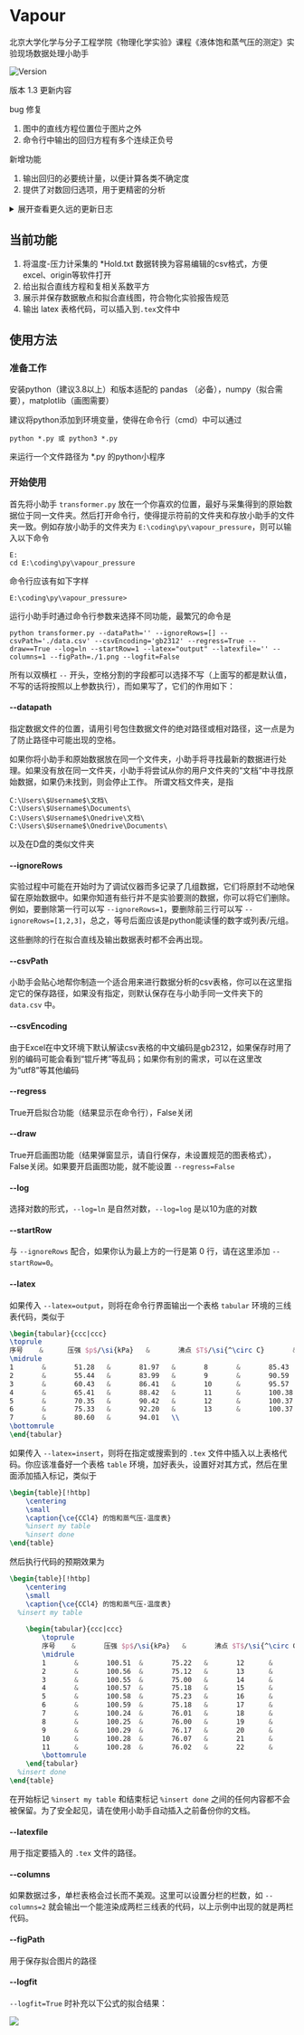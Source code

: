 # Vapour
北京大学化学与分子工程学院《物理化学实验》课程《液体饱和蒸气压的测定》实验现场数据处理小助手

![Version](https://img.shields.io/badge/Version-1.3-blue.svg)

版本 1.3 更新内容

bug 修复

1. 图中的直线方程位置位于图片之外
2. 命令行中输出的回归方程有多个连续正负号

新增功能

1. 输出回归的必要统计量，以便计算各类不确定度
2. 提供了对数回归选项，用于更精密的分析

<details>
<summary>展开查看更久远的更新日志</summary>

 ---	
	
版本 1.2 更新内容
	
bug 修复

1. 大量琐碎的画图问题
2. 输出的latex表格温度标签和压力标签写反

新增功能
1. 在图中显示直线方程和r<sup>2</sup>
2. 保存图片到指定位置
	
 ---
	
版本 1.1 更新内容
	
新增功能
1. 使得所绘制的直线拟合图符合物化实验报告的要求	
	
---
	
版本 1.0.5 更新内容
	
bug 修复
	
1. 修复了文件末尾空行导致的崩溃
2. 提高了解析数据文件的健壮性

新增功能
1. 支持了用户文档位于D盘的情况

---

版本 1.0 更新内容
	
bug 修复
1. 命令行参数 `--draw=False` 时仍然会弹窗画图
2. 在删去多行时命令行参数 `--startRow=0` 无效果
3. 不添加 `--ignoreRows` 时程序崩溃

新增功能
1. 可以输出 latex 表格代码，并插入到`.tex`文件的指定位置
	
---
</details>


## 当前功能

1. 将温度-压力计采集的 \*Hold.txt 数据转换为容易编辑的csv格式，方便excel、origin等软件打开
2. 给出拟合直线方程和复相关系数平方
3. 展示并保存数据散点和拟合直线图，符合物化实验报告规范
4. 输出 latex 表格代码，可以插入到`.tex`文件中


## 使用方法

### 准备工作

安装python（建议3.8以上）和版本适配的 pandas （必备），numpy（拟合需要），matplotlib（画图需要）

建议将python添加到环境变量，使得在命令行（cmd）中可以通过

```
python *.py 或 python3 *.py
```

来运行一个文件路径为 *.py 的python小程序

### 开始使用

首先将小助手 `transformer.py` 放在一个你喜欢的位置，最好与采集得到的原始数据位于同一文件夹。然后打开命令行，使得提示符前的文件夹和存放小助手的文件夹一致。例如存放小助手的文件夹为 `E:\coding\py\vapour_pressure`，则可以输入以下命令

```
E:
cd E:\coding\py\vapour_pressure
```

命令行应该有如下字样

```
E:\coding\py\vapour_pressure>
```

运行小助手时通过命令行参数来选择不同功能，最繁冗的命令是

```
python transformer.py --dataPath='' --ignoreRows=[] --csvPath='./data.csv' --csvEncoding='gb2312' --regress=True --draw==True --log=ln --startRow=1 --latex="output" --latexfile='' --columns=1 --figPath=./1.png --logfit=False
```

所有以双横杠 `--` 开头，空格分割的字段都可以选择不写（上面写的都是默认值，不写的话将按照以上参数执行），而如果写了，它们的作用如下：

#### --datapath

指定数据文件的位置，请用引号包住数据文件的绝对路径或相对路径，这一点是为了防止路径中可能出现的空格。

如果你将小助手和原始数据放在同一个文件夹，小助手将寻找最新的数据进行处理。如果没有放在同一文件夹，小助手将尝试从你的用户文件夹的“文档”中寻找原始数据，如果仍未找到，则会停止工作。
所谓文档文件夹，是指
```
C:\Users\$Username$\文档\
C:\Users\$Username$\Documents\
C:\Users\$Username$\Onedrive\文档\
C:\Users\$Username$\Onedrive\Documents\
```
以及在D盘的类似文件夹

#### --ignoreRows

实验过程中可能在开始时为了调试仪器而多记录了几组数据，它们将原封不动地保留在原始数据中。如果你知道有些行并不是实验要测的数据，你可以将它们删除。例如，要删除第一行可以写 `--ignoreRows=1`，要删除前三行可以写 `--ignoreRows=[1,2,3]`，总之，等号后面应该是python能读懂的数字或列表/元组。

这些删除的行在拟合直线及输出数据表时都不会再出现。

#### --csvPath

小助手会贴心地帮你制造一个适合用来进行数据分析的csv表格，你可以在这里指定它的保存路径，如果没有指定，则默认保存在与小助手同一文件夹下的 `data.csv` 中。

#### --csvEncoding

由于Excel在中文环境下默认解读csv表格的中文编码是gb2312，如果保存时用了别的编码可能会看到“锟斤拷”等乱码；如果你有别的需求，可以在这里改为“utf8”等其他编码

#### --regress

True开启拟合功能（结果显示在命令行），False关闭

#### --draw

True开启画图功能（结果弹窗显示，请自行保存，未设置规范的图表格式），False关闭。如果要开启画图功能，就不能设置 `--regress=False`

#### --log

选择对数的形式，`--log=ln` 是自然对数，`--log=log` 是以10为底的对数

#### --startRow

与 `--ignoreRows` 配合，如果你认为最上方的一行是第 0 行，请在这里添加 `--startRow=0`。

#### --latex
如果传入 `--latex=output`，则将在命令行界面输出一个表格 `tabular` 环境的三线表代码，类似于
```latex
\begin{tabular}{ccc|ccc}
\toprule
序号    &      压强 $p$/\si{kPa}   &       沸点 $T$/\si{^\circ C}       &       序号    &       压强 $p$/\si{kPa}   &       沸点 $T$/\si{^\circ C}      \\
\midrule
1       &       51.28   &       81.97   &       8       &       85.43   &       95.59   \\
2       &       55.44   &       83.99   &       9       &       90.59   &       97.20   \\
3       &       60.43   &       86.41   &       10      &       95.57   &       98.68   \\
4       &       65.41   &       88.42   &       11      &       100.38  &       100.00  \\
5       &       70.35   &       90.42   &       12      &       100.37  &       100.00  \\
6       &       75.33   &       92.20   &       13      &       100.37  &       100.00  \\
7       &       80.60   &       94.01   \\
\bottomrule
\end{tabular}
```
如果传入 `--latex=insert`，则将在指定或搜索到的 `.tex` 文件中插入以上表格代码。你应该准备好一个表格 `table` 环境，加好表头，设置好对其方式，然后在里面添加插入标记，类似于
```latex
\begin{table}[!htbp]
	\centering
	\small
	\caption{\ce{CCl4} 的饱和蒸气压-温度表}
	%insert my table
  	%insert done
\end{table}
```
然后执行代码的预期效果为
```latex
\begin{table}[!htbp]
	\centering
	\small
	\caption{\ce{CCl4} 的饱和蒸气压-温度表}
  %insert my table
  
	\begin{tabular}{ccc|ccc}
		\toprule
		序号    &       压强 $p$/\si{kPa}   &       沸点 $T$/\si{^\circ C}       &       序号    &      压强 $p$/\si{kPa}   &       沸点 $T$/\si{^\circ C}      \\
		\midrule
		1       &       100.51  &       75.22   &       12      &       100.27  &       76.00   \\
		2       &       100.56  &       75.12   &       13      &       95.77   &       74.46   \\
		3       &       100.55  &       75.00   &       14      &       90.72   &       72.79   \\
		4       &       100.57  &       75.18   &       15      &       85.42   &       70.86   \\
		5       &       100.58  &       75.23   &       16      &       80.01   &       68.71   \\
		6       &       100.59  &       75.18   &       17      &       75.56   &       66.90   \\
		7       &       100.24  &       76.01   &       18      &       70.38   &       64.88   \\
		8       &       100.25  &       76.00   &       19      &       65.62   &       62.81   \\
		9       &       100.29  &       76.17   &       20      &       60.48   &       60.45   \\
		10      &       100.28  &       76.07   &       21      &       55.21   &       57.94   \\
		11      &       100.28  &       76.02   &       22      &       50.39   &       55.32   \\
		\bottomrule
	\end{tabular}
  %insert done
\end{table}
```
在开始标记 `%insert my table` 和结束标记 `%insert done` 之间的任何内容都不会被保留。为了安全起见，请在使用小助手自动插入之前备份你的文档。

#### --latexfile
用于指定要插入的 `.tex` 文件的路径。

#### --columns
如果数据过多，单栏表格会过长而不美观。这里可以设置分栏的栏数，如 `--columns=2` 就会输出一个能渲染成两栏三线表的代码，以上示例中出现的就是两栏代码。

#### --figPath
用于保存拟合图片的路径

#### --logfit
`--logfit=True` 时补充以下公式的拟合结果：

![](http://latex.codecogs.com/gif.latex?\\ln\frac{p}{p^\ominus}=-\frac{A}{T}+B+C\ln{T/\mathrm{K}})


